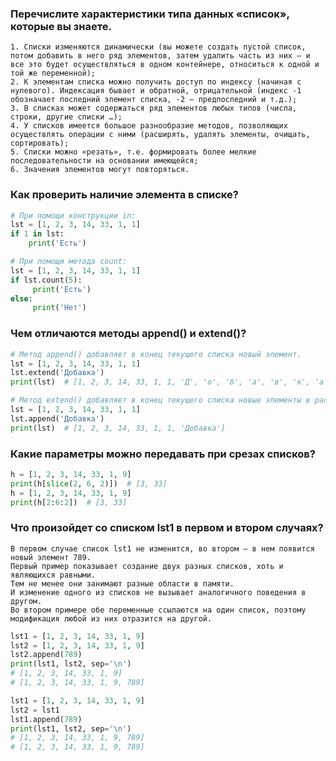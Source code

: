 ### Перечислите характеристики типа данных «список», которые вы знаете.
    1. Списки изменяются динамически (вы можете создать пустой список, потом добавить в него ряд элементов, затем удалить часть из них – и все это будет осуществляться в одном контейнере, относиться к одной и той же переменной);
    2. К элементам списка можно получить доступ по индексу (начиная с нулевого). Индексация бывает и обратной, отрицательной (индекс -1 обозначает последний элемент списка, -2 – предпоследний и т.д.);
    3. В списках может содержаться ряд элементов любых типов (числа, строки, другие списки …);
    4. У списков имеется большое разнообразие методов, позволяющих осуществлять операции с ними (расширять, удалять элементы, очищать, сортировать);
    5. Списки можно «резать», т.е. формировать более мелкие последовательности на основании имеющейся;
    6. Значения элементов могут повторяться.

### Как проверить наличие элемента в списке?
```python
# При помощи конструкции in:
lst = [1, 2, 3, 14, 33, 1, 1]
if 1 in lst: 
    print('Есть')
```
```python
# При помощи метода count:
lst = [1, 2, 3, 14, 33, 1, 1]
if lst.count(5): 
     print('Есть') 
else: 
     print('Нет')
```

### Чем отличаются методы append() и extend()?
```python
# Метод append() добавляет в конец текущего списка новый элемент.
lst = [1, 2, 3, 14, 33, 1, 1]
lst.extend('Добавка')
print(lst)  # [1, 2, 3, 14, 33, 1, 1, 'Д', 'о', 'б', 'а', 'в', 'к', 'а']
```

```python
# Метод extend() добавляет в конец текущего списка новые элементы в распакованном виде.
lst = [1, 2, 3, 14, 33, 1, 1]
lst.append('Добавка')
print(lst)  # [1, 2, 3, 14, 33, 1, 1, 'Добавка']
```
    
### Какие параметры можно передавать при срезах списков?
```python
h = [1, 2, 3, 14, 33, 1, 9] 
print(h[slice(2, 6, 2)])  # [3, 33]
h = [1, 2, 3, 14, 33, 1, 9] 
print(h[2:6:2])  # [3, 33]
```

### Что произойдет со списком lst1 в первом и втором случаях? 
    В первом случае список lst1 не изменится, во втором – в нем появится новый элемент 789.
    Первый пример показывает создание двух разных списков, хоть и являющихся равными. 
    Тем не менее они занимают разные области в памяти. 
    И изменение одного из списков не вызывает аналогичного поведения в другом.
    Во втором примере обе переменные ссылаются на один список, поэтому модификация любой из них отразится на другой.
    
```python
lst1 = [1, 2, 3, 14, 33, 1, 9]
lst2 = [1, 2, 3, 14, 33, 1, 9]
lst2.append(789)
print(lst1, lst2, sep='\n')
# [1, 2, 3, 14, 33, 1, 9]
# [1, 2, 3, 14, 33, 1, 9, 789]
```
    
```python
lst1 = [1, 2, 3, 14, 33, 1, 9]
lst2 = lst1
lst1.append(789)
print(lst1, lst2, sep='\n') 
# [1, 2, 3, 14, 33, 1, 9, 789]
# [1, 2, 3, 14, 33, 1, 9, 789]
```
